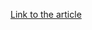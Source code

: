 [Link to the article](https://cybersecuritynews.com/siri-audio-is-always-private-never-used-for-ads/)
